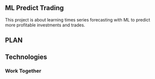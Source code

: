 ## ML Predict Trading

This project is about learning times series forecasting with ML to predict more profitable investments and trades.

## PLAN

## Technologies

### Work Together

